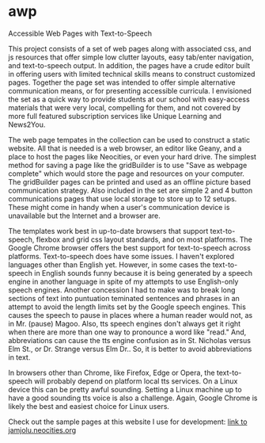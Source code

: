 # awp
Accessible Web Pages with Text-to-Speech

This project consists of a set of web pages along with associated css, and js resources that offer simple low clutter layouts, easy tab/enter navigation, and text-to-speech output. In addition, the pages have a crude editor built in offering users with limited technical skills means to construct customized pages. Together the page set was intended to offer simple alternative communication means, or for presenting accessible curricula. I envisioned the set as a quick way to provide students at our school with easy-access materials that were very local, compelling for them, and not covered by more full featured subscription services like Unique Learning and News2You. 

The web page tempates in the collection can be used to construct a static website. All that is needed is a web browser, an editor like Geany, and a place to host the pages like Neocities, or even your hard drive. The simplest method for saving a page like the gridBuilder is to use "Save as webpage complete" which would store the page and resources on your computer. The gridBuilder pages can be printed and used as an offline picture based communication strategy. Also included in the set are simple 2 and 4 button communications pages that use local storage to store up to 12 setups. These might come in handy when a user's communication device is unavailable but the Internet and a browser are.

The templates work best in up-to-date browsers that support text-to-speech, flexbox and grid css layout standards, and on most platforms. The Google Chrome browser offers the best support for text-to-speech across platforms. Text-to-speech does have some issues. I haven't explored languages other than English yet. However, in some cases the text-to-speech in English sounds funny because it is being generated by a speech engine in another language in spite of my attempts to use English-only speech engines. Another concession I had to make was to break long sections of text into puntuation teminated sentences and phrases in an attempt to avoid the length limits set by the Google speech engines. This causes the speech to pause in places where a human reader would not, as in Mr. (pause) Magoo. Also, tts speech engines don't always get it right when there are more than one way to pronounce a word like "read." And, abbreviations can cause the tts engine confusion as in St. Nicholas versus Elm St., or Dr. Strange versus Elm Dr.. So, it is better to avoid abbreviations in text.

In browsers other than Chrome, like Firefox, Edge or Opera, the text-to-speech will probably depend on platform local tts services. On a Linux device this can be pretty awful sounding. Setting a Linux machine up to have a good sounding tts voice is also a challenge. Again, Google Chrome is likely the best and easiest choice for Linux users.

Check out the sample pages at this website I use for development: [link to jamjolu.neocities.org](https://jamjolu.neocities.org/)
